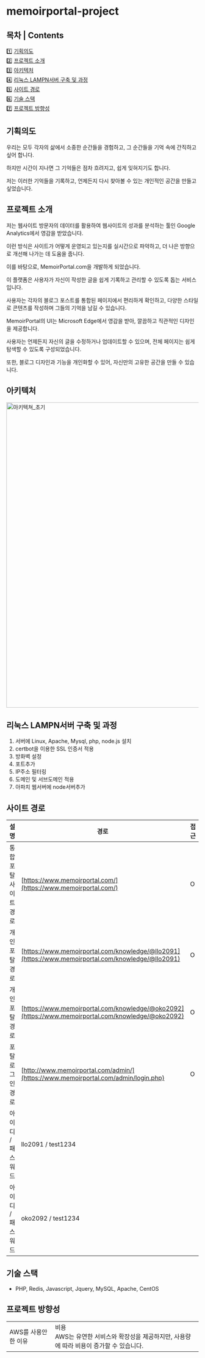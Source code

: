 # memoirportal-project
## 목차 | Contents
1️⃣ [기획의도](#기획의도) <br/>
2️⃣ [프로젝트 소개](#프로젝트-소개) <br/>
3️⃣ [아키텍처](#아키텍처) <br/>
4️⃣ [리눅스 LAMPN서버 구축 및 과정](#리눅스-LAMPN서버-구축-및-과정) <br/>
5️⃣ [사이트 경로](#사이트-경로) <br/>
6️⃣ [기술 스택](#기술-스택) <br/>
7️⃣ [프로젝트 방향성](#프로젝트-방향성) <br/>


## 기획의도
우리는 모두 각자의 삶에서 소중한 순간들을 경험하고, 그 순간들을 기억 속에 간직하고 싶어 합니다. 

하지만 시간이 지나면 그 기억들은 점차 흐려지고, 쉽게 잊혀지기도 합니다. 

저는 이러한 기억들을 기록하고, 언제든지 다시 찾아볼 수 있는 개인적인 공간을 만들고 싶었습니다.


## 프로젝트 소개
저는 웹사이트 방문자의 데이터를 활용하여 웹사이트의 성과를 분석하는 툴인 Google Analytics에서 영감을 받았습니다. 

이런 방식은 사이트가 어떻게 운영되고 있는지를 실시간으로 파악하고, 더 나은 방향으로 개선해 나가는 데 도움을 줍니다.

이를 바탕으로, MemoirPortal.com을 개발하게 되었습니다. 

이 플랫폼은 사용자가 자신이 작성한 글을 쉽게 기록하고 관리할 수 있도록 돕는 서비스입니다. 

사용자는 각자의 블로그 포스트를 통합된 페이지에서 편리하게 확인하고, 다양한 스타일로 콘텐츠를 작성하며 그들의 기억을 남길 수 있습니다.

MemoirPortal의 UI는 Microsoft Edge에서 영감을 받아, 깔끔하고 직관적인 디자인을 제공합니다. 

사용자는 언제든지 자신의 글을 수정하거나 업데이트할 수 있으며, 전체 페이지는 쉽게 탐색할 수 있도록 구성되었습니다. 

또한, 블로그 디자인과 기능을 개인화할 수 있어, 자신만의 고유한 공간을 만들 수 있습니다.


## 아키텍처
<img width="800" alt="아키텍쳐_초기" src="https://github.com/amuileobsda/data-visualization-project/assets/30142355/c88a243e-f154-4313-baff-c311052e9d35">

## 리눅스 LAMPN서버 구축 및 과정
1) 서버에 Linux, Apache, Mysql, php, node.js 설치
2) certbot을 이용한 SSL 인증서 적용
3) 방화벽 설정
4) 포트추가
5) IP주소 필터링
6) 도메인 및 서브도메인 적용
7) 아파치 웹서버에 node서버추가


## 사이트 경로
| 설명                      | 경로                                                                          | 접근        |
| ------------------------- | ----------------------------------------------------------------------------- | ----------- |
| 통합포탈 사이트 경로        | [https://www.memoirportal.com/](https://www.memoirportal.com/)                 | O          |
| 개인포탈 경로              | [https://www.memoirportal.com/knowledge/@llo2091](https://www.memoirportal.com/knowledge/@llo2091)   | O          |
| 개인포탈 경로              | [https://www.memoirportal.com/knowledge/@oko2092](https://www.memoirportal.com/knowledge/@oko2092)   | O          |
| 포탈 로그인 경로           | [http://www.memoirportal.com/admin/](https://www.memoirportal.com/admin/login.php) | O          |
| 아이디 / 패스워드          | llo2091 / test1234                                                                 |            |
| 아이디 / 패스워드           | oko2092 / test1234                                                                |            |


## 기술 스택
- PHP, Redis, Javascript, Jquery, MySQL, Apache, CentOS


## 프로젝트 방향성
<table>
  <tbody>
    <tr>
      <td>AWS를 사용안한 이유</td>
      <td>비용 <br/>AWS는 유연한 서비스와 확장성을 제공하지만, 사용량에 따라 비용이 증가할 수 있습니다.</td>
    </tr>
  </tbody>
</table>
